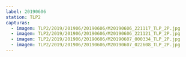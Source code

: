 ```yaml
---
label: 20190606
station: TLP2
capturas:
  - imagem: TLP2/2019/201906/20190606/M20190606_221117_TLP_2P.jpg
  - imagem: TLP2/2019/201906/20190606/M20190606_221121_TLP_2P.jpg
  - imagem: TLP2/2019/201906/20190606/M20190607_000334_TLP_2P.jpg
  - imagem: TLP2/2019/201906/20190606/M20190607_022608_TLP_2P.jpg
---
```


